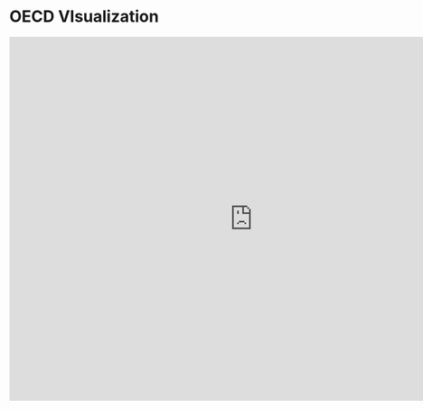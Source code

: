 # OECD VIsualization

<iframe src="https://data.oecd.org/chart/5FJg" width="860" height="645" style="border: 0" mozallowfullscreen="true" webkitallowfullscreen="true" allowfullscreen="true"><a href="https://data.oecd.org/chart/5FJg" target="_blank">OECD Chart: General government debt, Total, % of GDP, Annual, 2015</a></iframe>
